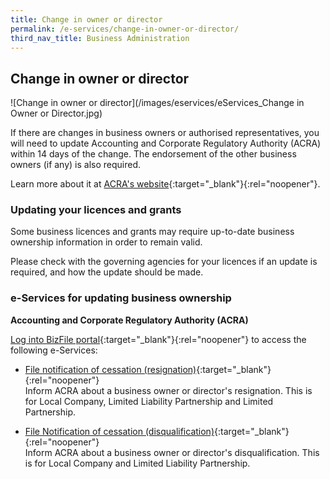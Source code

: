 ```yaml
---
title: Change in owner or director
permalink: /e-services/change-in-owner-or-director/
third_nav_title: Business Administration
---
```


## Change in owner or director

![Change in owner or director](/images/eservices/eServices_Change in Owner or Director.jpg)

If there are changes in business owners or authorised representatives, you will need to update Accounting and Corporate Regulatory Authority (ACRA) within 14 days of the change. The endorsement of the other business owners (if any) is also required.

Learn more about it at [ACRA's website](https://www.acra.gov.sg/how-to-guides/updating-information-of-sole-proprietorships-and-partnerships/changes-in-business-information-and-appointments-of-business-owners-and-authorised-representatives){:target="_blank"}{:rel="noopener"}.

### Updating your licences and grants

Some business licences and grants may require up-to-date business ownership information in order to remain valid.

Please check with the governing agencies for your licences if an update is required, and how the update should be made.

### e-Services for updating business ownership

**Accounting and Corporate Regulatory Authority (ACRA)**

[Log into BizFile portal](https://www.bizfile.gov.sg){:target="_blank"}{:rel="noopener"} to access the following e-Services:

- [File notification of cessation (resignation)](https://www.bizfile.gov.sg/){:target="_blank"}{:rel="noopener"}
  <br>Inform ACRA about a business owner or director's resignation. This is for Local Company, Limited Liability Partnership and Limited Partnership.

- [File Notification of cessation (disqualification)](https://oursggrants.gov.sg/){:target="_blank"}{:rel="noopener"}
  <br>Inform ACRA about a business owner or director's disqualification. This is for Local Company and Limited Liability Partnership.

